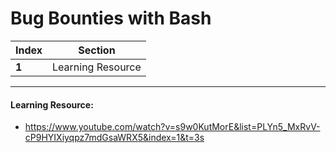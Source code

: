 # Bug Bounties with Bash

Index | Section
--- | ---
**1** | Learning Resource

___


#### Learning Resource: 

* https://www.youtube.com/watch?v=s9w0KutMorE&list=PLYn5_MxRvV-cP9HYIXiyqpz7mdGsaWRX5&index=1&t=3s
